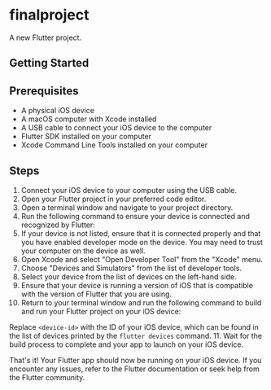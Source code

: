 # finalproject

A new Flutter project.

## Getting Started

## Prerequisites

- A physical iOS device
- A macOS computer with Xcode installed
- A USB cable to connect your iOS device to the computer
- Flutter SDK installed on your computer
- Xcode Command Line Tools installed on your computer

## Steps

1. Connect your iOS device to your computer using the USB cable.
2. Open your Flutter project in your preferred code editor.
3. Open a terminal window and navigate to your project directory.
4. Run the following command to ensure your device is connected and recognized by Flutter:
5. If your device is not listed, ensure that it is connected properly and that you have enabled developer mode on the device. You may need to trust your computer on the device as well.
6. Open Xcode and select "Open Developer Tool" from the "Xcode" menu.
7. Choose "Devices and Simulators" from the list of developer tools.
8. Select your device from the list of devices on the left-hand side.
9. Ensure that your device is running a version of iOS that is compatible with the version of Flutter that you are using.
10. Return to your terminal window and run the following command to build and run your Flutter project on your iOS device:



Replace `<device-id>` with the ID of your iOS device, which can be found in the list of devices printed by the `flutter devices` command. 11. Wait for the build process to complete and your app to launch on your iOS device.

That's it! Your Flutter app should now be running on your iOS device. If you encounter any issues, refer to the Flutter documentation or seek help from the Flutter community.


